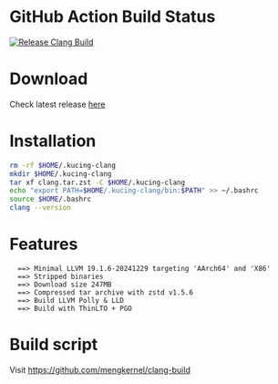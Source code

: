# GitHub Action Build Status
[![Release Clang Build](https://github.com/mengkernel/clang-build/actions/workflows/build.yml/badge.svg)](https://github.com/mengkernel/clang-build/actions/workflows/build.yml)

# Download
Check latest release [here](https://github.com/mengkernel/clang-stable/releases/latest)

# Installation
```bash
rm -rf $HOME/.kucing-clang
mkdir $HOME/.kucing-clang
tar xf clang.tar.zst -C $HOME/.kucing-clang
echo "export PATH=$HOME/.kucing-clang/bin:$PATH" >> ~/.bashrc
source $HOME/.bashrc
clang --version
```

# Features
```
  ==> Minimal LLVM 19.1.6-20241229 targeting 'AArch64' and 'X86'
  ==> Stripped binaries
  ==> Download size 247MB
  ==> Compressed tar archive with zstd v1.5.6
  ==> Build LLVM Polly & LLD
  ==> Build with ThinLTO + PGO
```
# Build script

  Visit https://github.com/mengkernel/clang-build
